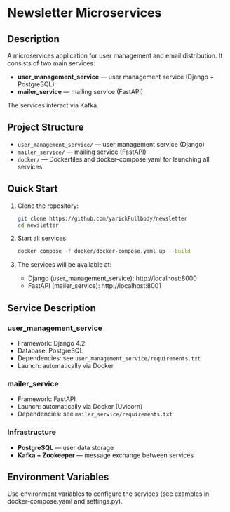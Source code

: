 # Newsletter Microservices

## Description

A microservices application for user management and email distribution.
It consists of two main services:
- **user_management_service** — user management service (Django + PostgreSQL)
- **mailer_service** — mailing service (FastAPI)

The services interact via Kafka.

## Project Structure

- `user_management_service/` — user management service (Django)
- `mailer_service/` — mailing service (FastAPI)
- `docker/` — Dockerfiles and docker-compose.yaml for launching all services

## Quick Start

1. Clone the repository:
   ```bash
   git clone https://github.com/yarickFullbody/newsletter
   cd newsletter
   ```

2. Start all services:
   ```bash
   docker compose -f docker/docker-compose.yaml up --build
   ```

3. The services will be available at:
   - Django (user_management_service): http://localhost:8000
   - FastAPI (mailer_service): http://localhost:8001

## Service Description

### user_management_service

- Framework: Django 4.2
- Database: PostgreSQL
- Dependencies: see `user_management_service/requirements.txt`
- Launch: automatically via Docker

### mailer_service

- Framework: FastAPI
- Launch: automatically via Docker (Uvicorn)
- Dependencies: see `mailer_service/requirements.txt`

### Infrastructure

- **PostgreSQL** — user data storage
- **Kafka + Zookeeper** — message exchange between services

## Environment Variables

Use environment variables to configure the services (see examples in docker-compose.yaml and settings.py).
